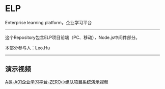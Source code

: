 # ELP
Enterprise learning platform，企业学习平台

---

这个Repository包含ELP项目前端（PC、移动），Node.js中间件部分。

本部分参与人：Leo.Hu

---

## 演示视频

[A类-A01企业学习平台-ZERO小组队项目系统演示视频](https://www.bilibili.com/video/av12931774/?from=search&seid=11826320590768693996)